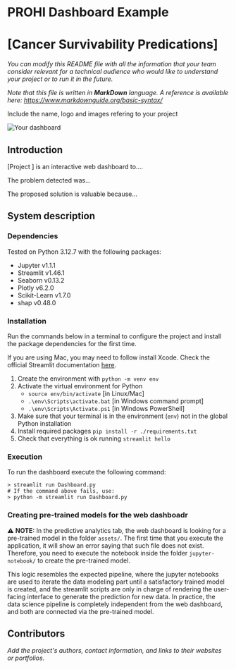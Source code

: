 # PROHI Dashboard Example

# [Cancer Survivability Predications]

_You can modify this README file with all the information that your team consider relevant for a technical audience who would like to understand your project or to run it in the future._

_Note that this file is written in **MarkDown** language. A reference is available here: <https://www.markdownguide.org/basic-syntax/>_

Include the name, logo and images refering to your project

![Your dashboard](./assets/example-image.jpg)

## Introduction

[Project ] is an interactive web dashboard to.... 

The problem detected was...

The proposed solution is valuable because...

## System description

### Dependencies

Tested on Python 3.12.7 with the following packages:
  - Jupyter v1.1.1
  - Streamlit v1.46.1
  - Seaborn v0.13.2
  - Plotly v6.2.0
  - Scikit-Learn v1.7.0
  - shap v0.48.0

### Installation

Run the commands below in a terminal to configure the project and install the package dependencies for the first time.

If you are using Mac, you may need to follow install Xcode. Check the official Streamlit documentation [here](https://docs.streamlit.io/get-started/installation/command-line#prerequisites). 

1. Create the environment with `python -m venv env`
2. Activate the virtual environment for Python
   - `source env/bin/activate` [in Linux/Mac]
   - `.\env\Scripts\activate.bat` [in Windows command prompt]
   - `.\env\Scripts\Activate.ps1` [in Windows PowerShell]
3. Make sure that your terminal is in the environment (`env`) not in the global Python installation
4. Install required packages `pip install -r ./requirements.txt`
5. Check that everything is ok running `streamlit hello`

### Execution

To run the dashboard execute the following command:

```
> streamlit run Dashboard.py
# If the command above fails, use:
> python -m streamlit run Dashboard.py
```


### Creating pre-trained models for the web dashboadr 

⚠️ **NOTE:** In the predictive analytics tab, the web dashboard is looking for a pre-trained model in the folder `assets/`. The first time that you execute the application, it will show an error saying that such file does not exist. Therefore, you need to execute the notebook inside the folder `jupyter-notebook/` to create the pre-trained model.

This logic resembles the expected pipeline, where the jupyter notebooks are used to iterate the data modeling part until a satisfactory trained model is created, and the streamlit scripts are only in charge of rendering the user-facing interface to generate the prediction for new data. In practice, the data science pipeline is completely independent from the web dashboard, and both are connected via the pre-trained model. 

## Contributors

_Add the project's authors, contact information, and links to their websites or portfolios._